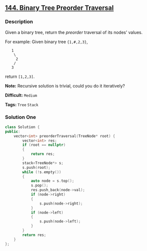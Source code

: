 ## [144. Binary Tree Preorder Traversal](https://leetcode.com/problems/binary-tree-preorder-traversal/description/)

### Description

Given a binary tree, return the _preorder_ traversal of its nodes' values.

For example:
Given binary tree `{1,#,2,3}`,

```
   1
    \
     2
    /
   3
```

return `[1,2,3]`.

**Note:** Recursive solution is trivial, could you do it iteratively?

**Difficult:** `Medium`

**Tags:** `Tree` `Stack`

### Solution One

```c++
class Solution {
public:
    vector<int> preorderTraversal(TreeNode* root) {
        vector<int> res;
        if (root == nullptr)
        {
            return res;
        }
        stack<TreeNode*> s;
        s.push(root);
        while (!s.empty())
        {
            auto node = s.top();
            s.pop();
            res.push_back(node->val);
            if (node->right)
            {
                s.push(node->right);
            }
            if (node->left)
            {
                s.push(node->left);
            }
        }
        return res;
    }
};
```
